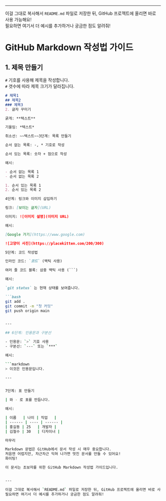 
---

이걸 그대로 복사해서 `README.md` 파일로 저장한 뒤, GitHub 프로젝트에 올리면 바로 사용 가능해요!  
필요하면 여기서 더 예시를 추가하거나 궁금한 점도 알려줘!
# GitHub Markdown 작성법 가이드

## 1. 제목 만들기
`#` 기호를 사용해 제목을 작성합니다.  
`#` 갯수에 따라 제목 크기가 달라집니다.

```markdown
# 제목1
## 제목2
### 제목3
2. 글자 꾸미기

굵게: **텍스트**

기울임: *텍스트*

취소선: ~~텍스트~~3단계: 목록 만들기

순서 없는 목록: -, * 기호로 작성

순서 있는 목록: 숫자 + 점으로 작성

예시:

- 순서 없는 목록 1  
- 순서 없는 목록 2  

1. 순서 있는 목록 1  
2. 순서 있는 목록 2

4단계: 링크와 이미지 삽입하기

링크: [보이는 글자](URL)

이미지: ![이미지 설명](이미지 URL)

예시:

[Google 가기](https://www.google.com)

![고양이 사진](https://placekitten.com/200/300)

5단계: 코드 작성법

인라인 코드: `코드` (백틱 사용)

여러 줄 코드 블록: 삼중 백틱 사용 (```)

예시:

`git status` 는 현재 상태를 보여줍니다.

```bash
git add .
git commit -m "첫 커밋"
git push origin main


---

## 6단계: 인용문과 구분선

- 인용문: `>` 기호 사용  
- 구분선: `---` 또는 `***`

예시:

```markdown
> 이것은 인용문입니다.

---


7단계: 표 만들기

| 와 - 로 표를 만듭니다.

예시:

| 이름   | 나이 | 직업   |
| ------ | ---- | ------ |
| 홍길동 | 25   | 개발자 |
| 김철수 | 30   | 디자이너 |

마무리

Markdown 문법은 GitHub에서 문서 작성 시 매우 중요합니다.
처음엔 어렵지만, 차근차근 익혀 나가면 멋진 문서를 만들 수 있어요!
화이팅!

이 문서는 초보자를 위한 GitHub Markdown 작성법 가이드입니다.


---

이걸 그대로 복사해서 `README.md` 파일로 저장한 뒤, GitHub 프로젝트에 올리면 바로 사용 가능해요!  
필요하면 여기서 더 예시를 추가하거나 궁금한 점도 알려줘!
